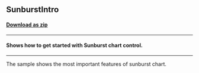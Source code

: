 ## SunburstIntro
#### [Download as zip](https://grapecity.github.io/DownGit/#/home?url=https://github.com/GrapeCity/ComponentOne-WPF-Samples/tree/master/NET_462/FlexChart/CS/SunburstIntro)
____
#### Shows how to get started with Sunburst chart control.
____
The sample shows the most important features of sunburst chart.
